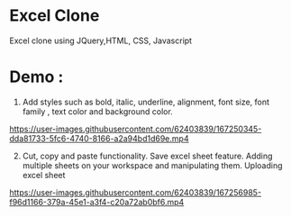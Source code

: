 # Excel Clone

Excel clone using JQuery,HTML, CSS, Javascript

# Demo :

1. Add styles such as bold, italic, underline, alignment, font size, font family , text color and background color.



https://user-images.githubusercontent.com/62403839/167250345-dda81733-5fc6-4740-8166-a2a94bd1d69e.mp4

2. Cut, copy and paste functionality. Save excel sheet feature. Adding multiple sheets on your workspace and manipulating them. Uploading excel sheet



https://user-images.githubusercontent.com/62403839/167256985-f96d1166-379a-45e1-a3f4-c20a72ab0bf6.mp4

